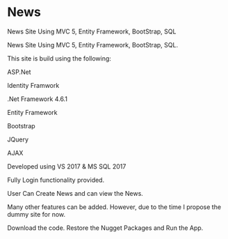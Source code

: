 # News
News Site Using MVC 5, Entity Framework, BootStrap, SQL


News Site Using MVC 5, Entity Framework, BootStrap, SQL.

This site is build using the following: 

ASP.Net 

Identity Framwork 

.Net Framework 4.6.1 

Entity Framework 

Bootstrap 

JQuery 

AJAX

Developed using VS 2017 & MS SQL 2017

Fully Login functionality provided.

User Can Create News and can view the News.

Many other features can be added. However, due to the time I propose the dummy site for now.

Download the code. Restore the Nugget Packages and Run the App.

